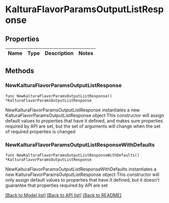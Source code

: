 # KalturaFlavorParamsOutputListResponse

## Properties

Name | Type | Description | Notes
------------ | ------------- | ------------- | -------------

## Methods

### NewKalturaFlavorParamsOutputListResponse

`func NewKalturaFlavorParamsOutputListResponse() *KalturaFlavorParamsOutputListResponse`

NewKalturaFlavorParamsOutputListResponse instantiates a new KalturaFlavorParamsOutputListResponse object
This constructor will assign default values to properties that have it defined,
and makes sure properties required by API are set, but the set of arguments
will change when the set of required properties is changed

### NewKalturaFlavorParamsOutputListResponseWithDefaults

`func NewKalturaFlavorParamsOutputListResponseWithDefaults() *KalturaFlavorParamsOutputListResponse`

NewKalturaFlavorParamsOutputListResponseWithDefaults instantiates a new KalturaFlavorParamsOutputListResponse object
This constructor will only assign default values to properties that have it defined,
but it doesn't guarantee that properties required by API are set


[[Back to Model list]](../README.md#documentation-for-models) [[Back to API list]](../README.md#documentation-for-api-endpoints) [[Back to README]](../README.md)


